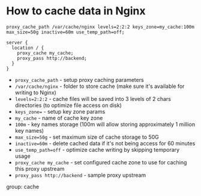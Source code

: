 # How to cache data in Nginx

```nginx
proxy_cache_path /var/cache/nginx levels=2:2:2 keys_zone=my_cache:100m max_size=50g inactive=60m use_temp_path=off;

server {
  location / {
    proxy_cache my_cache;
    proxy_pass http://backend;
  }
}
```

- `proxy_cache_path` - setup proxy caching parameters
- `/var/cache/nginx` - folder to store cache (make sure it's available for writing to Nginx)
- `levels=2:2:2` - cache files will be saved into 3 levels of 2 chars directories (to optimize file access on disk)
- `keys_zone=` - setup key zone params
- `my_cache` - name of cache key zone
- `100m` - key names storage (100m will allow storing approximately 1 million key names)
- `max_size=50g` - set maximum size of cache storage to 50G
- `inactive=60m` - delete cached data if it's not being access for 60 minutes
- `use_temp_path=off` - optimize cache writing by skipping temporary usage
- `proxy_cache my_cache` - set configured cache zone to use for caching this proxy upstream
- `proxy_pass http://backend` - sample proxy upstream

group: cache


